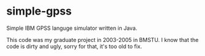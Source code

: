 simple-gpss
===========

Simple IBM GPSS languge simulator written in Java.

This code was my graduate project in 2003-2005 in BMSTU. I know that the code is dirty and ugly, sorry for that, it's too old to fix.
